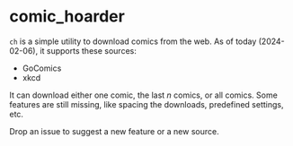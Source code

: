 # comic_hoarder

`ch` is a simple utility to download comics from the web. As of today (2024-02-06), it supports these sources:

- GoComics
- xkcd

It can download either one comic, the last _n_ comics, or all comics. Some features are still missing, like spacing the downloads, predefined settings, etc.

Drop an issue to suggest a new feature or a new source.
